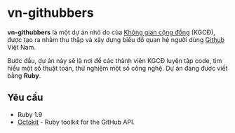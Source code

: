 # vn-githubbers

**vn-githubbers** là một dự án nhỏ do của
[Không gian cộng đồng](http://khonggiancongdong.org/) (KGCĐ), được tạo ra nhằm
thu thập và xây dựng biểu đồ quan hệ người dùng [Github](https://github.com)
Việt Nam.

Bước đầu, dự án này sẽ là nơi để các thành viên KGCĐ luyện tập code, tìm hiểu
một số thuật toán, thử nghiệm một số công nghệ.  Dự án đang được viết bằng
**Ruby**.

## Yêu cầu

* Ruby 1.9
* [Octokit](https://github.com/octokit/octokit.rb) - Ruby toolkit for the
  GitHub API.
